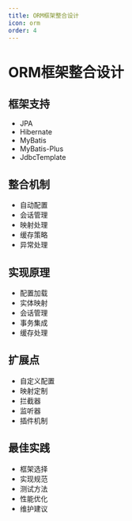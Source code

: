 ```yaml
---
title: ORM框架整合设计
icon: orm
order: 4
---
```


# ORM框架整合设计

## 框架支持
- JPA
- Hibernate
- MyBatis
- MyBatis-Plus
- JdbcTemplate

## 整合机制
- 自动配置
- 会话管理
- 映射处理
- 缓存策略
- 异常处理

## 实现原理
- 配置加载
- 实体映射
- 会话管理
- 事务集成
- 缓存处理

## 扩展点
- 自定义配置
- 映射定制
- 拦截器
- 监听器
- 插件机制

## 最佳实践
- 框架选择
- 实现规范
- 测试方法
- 性能优化
- 维护建议
